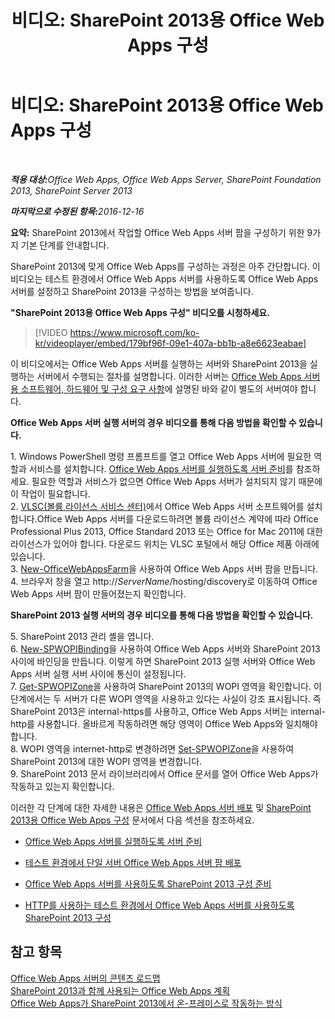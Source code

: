 ﻿---
title: '비디오: SharePoint 2013용 Office Web Apps 구성'
TOCTitle: '비디오: SharePoint 2013용 Office Web Apps 구성'
ms:assetid: 0c02633f-3839-448b-ae83-24f24c254179
ms:mtpsurl: https://technet.microsoft.com/ko-kr/library/Dn455088(v=office.15)
ms:contentKeyID: 59152176
ms.date: 12/18/2017
mtps_version: v=office.15
ms.translationtype: HT
---

# 비디오: SharePoint 2013용 Office Web Apps 구성

 

_<strong>적용 대상:</strong>Office Web Apps, Office Web Apps Server, SharePoint Foundation 2013, SharePoint Server 2013_

_<strong>마지막으로 수정된 항목:</strong>2016-12-16_

**요약:** SharePoint 2013에서 작업할 Office Web Apps 서버 팜을 구성하기 위한 9가지 기본 단계를 안내합니다.

SharePoint 2013에 맞게 Office Web Apps를 구성하는 과정은 아주 간단합니다. 이 비디오는 테스트 환경에서 Office Web Apps 서버를 사용하도록 Office Web Apps 서버를 설정하고 SharePoint 2013을 구성하는 방법을 보여줍니다.


**"SharePoint 2013용 Office Web Apps 구성" 비디오를 시청하세요.**

> [!VIDEO https://www.microsoft.com/ko-kr/videoplayer/embed/179bf96f-09e1-407a-bb1b-a8e6623eabae]

이 비디오에서는 Office Web Apps 서버를 실행하는 서버와 SharePoint 2013을 실행하는 서버에서 수행되는 절차를 설명합니다. 이러한 서버는 [Office Web Apps 서버용 소프트웨어, 하드웨어 및 구성 요구 사항](plan-office-web-apps-server.md)에 설명된 바와 같이 별도의 서버여야 합니다.

**Office Web Apps 서버 실행 서버의 경우 비디오를 통해 다음 방법을 확인할 수 있습니다.**

1\. Windows PowerShell 명령 프롬프트를 열고 Office Web Apps 서버에 필요한 역할과 서비스를 설치합니다. [Office Web Apps 서버를 실행하도록 서버 준비](deploy-office-web-apps-server.md)를 참조하세요. 필요한 역할과 서비스가 없으면 Office Web Apps 서버가 설치되지 않기 때문에 이 작업이 필요합니다.  
2\. [VLSC(볼륨 라이선스 서비스 센터)](http://go.microsoft.com/fwlink/p/?linkid=256561)에서 Office Web Apps 서버 소프트웨어를 설치합니다.Office Web Apps 서버를 다운로드하려면 볼륨 라이선스 계약에 따라 Office Professional Plus 2013, Office Standard 2013 또는 Office for Mac 2011에 대한 라이선스가 있어야 합니다. 다운로드 위치는 VLSC 포털에서 해당 Office 제품 아래에 있습니다.  
3\. [New-OfficeWebAppsFarm](https://docs.microsoft.com/en-us/powershell/module/officewebapps/new-officewebappsfarm?view=officewebapps-ps)을 사용하여 Office Web Apps 서버 팜을 만듭니다.  
4\. 브라우저 창을 열고 http://*ServerName*/hosting/discovery로 이동하여 Office Web Apps 서버 팜이 만들어졌는지 확인합니다.

**SharePoint 2013 실행 서버의 경우 비디오를 통해 다음 방법을 확인할 수 있습니다.**

5\. SharePoint 2013 관리 셸을 엽니다.  
6\. [New-SPWOPIBinding](https://docs.microsoft.com/en-us/powershell/module/sharepoint-server/New-SPWOPIBinding?view=sharepoint-ps)을 사용하여 Office Web Apps 서버와 SharePoint 2013 사이에 바인딩을 만듭니다. 이렇게 하면 SharePoint 2013 실행 서버와 Office Web Apps 서버 실행 서버 사이에 통신이 설정됩니다.  
7\. [Get-SPWOPIZone](https://docs.microsoft.com/en-us/powershell/module/sharepoint-server/Get-SPWOPIZone?view=sharepoint-ps)을 사용하여 SharePoint 2013의 WOPI 영역을 확인합니다. 이 단계에서는 두 서버가 다른 WOPI 영역을 사용하고 있다는 사실이 강조 표시됩니다. 즉 SharePoint 2013은 internal-https를 사용하고, Office Web Apps 서버는 internal-http를 사용합니다. 올바르게 작동하려면 해당 영역이 Office Web Apps와 일치해야 합니다.  
8\. WOPI 영역을 internet-http로 변경하려면 [Set-SPWOPIZone](https://docs.microsoft.com/en-us/powershell/module/sharepoint-server/Set-SPWOPIZone?view=sharepoint-ps)을 사용하여 SharePoint 2013에 대한 WOPI 영역을 변경합니다.  
9\. SharePoint 2013 문서 라이브러리에서 Office 문서를 열어 Office Web Apps가 작동하고 있는지 확인합니다.

이러한 각 단계에 대한 자세한 내용은 [Office Web Apps 서버 배포](deploy-office-web-apps-server.md) 및 [SharePoint 2013용 Office Web Apps 구성](configure-office-web-apps-for-sharepoint-2013.md) 문서에서 다음 섹션을 참조하세요.

  - [Office Web Apps 서버를 실행하도록 서버 준비](deploy-office-web-apps-server.md)

  - [테스트 환경에서 단일 서버 Office Web Apps 서버 팜 배포](deploy-office-web-apps-server.md)

  - [Office Web Apps 서버를 사용하도록 SharePoint 2013 구성 준비](configure-office-web-apps-for-sharepoint-2013.md)

  - [HTTP를 사용하는 테스트 환경에서 Office Web Apps 서버를 사용하도록 SharePoint 2013 구성](configure-office-web-apps-for-sharepoint-2013.md)

## 참고 항목


[Office Web Apps 서버의 콘텐츠 로드맵](content-roadmap-for-office-web-apps-server.md)  
[SharePoint 2013과 함께 사용되는 Office Web Apps 계획](plan-office-web-apps-used-with-sharepoint-2013.md)  
[Office Web Apps가 SharePoint 2013에서 온-프레미스로 작동하는 방식](how-office-web-apps-work-on-premises-with-sharepoint-2013.md)  
  

[](how-office-web-apps-work-on-premises-with-sharepoint-2013.md)

